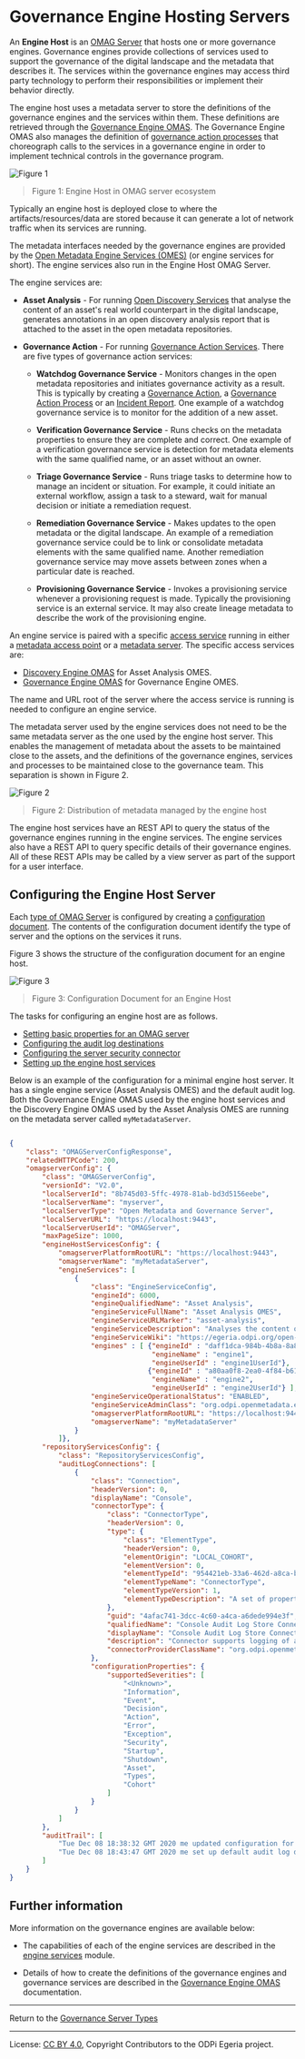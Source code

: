 <!-- SPDX-License-Identifier: CC-BY-4.0 -->
<!-- Copyright Contributors to the ODPi Egeria project 2020. -->

# Governance Engine Hosting Servers

An **Engine Host** is an [OMAG Server](omag-server.md) that hosts one or more governance engines.
Governance engines provide collections of services used to support the governance of the digital
landscape and the metadata that describes it. 
The services within the governance engines may access third party technology to
perform their responsibilities or implement their behavior directly.
 
The engine host uses a metadata server to store the definitions of the governance
engines and the services within them.  These definitions are retrieved through the
[Governance Engine OMAS](../../../access-services/governance-engine).
The Governance Engine OMAS also manages the definition of 
[governance action processes](../../../access-services/governance-engine/docs/concepts/governance-action-process.md)
that choreograph calls to the services in a governance engine in order to implement
technical controls in the governance program.

![Figure 1](engine-host.png)
> Figure 1: Engine Host in OMAG server ecosystem

Typically an engine host is deployed close to where the artifacts/resources/data are stored
because it can generate a lot of network traffic when its services are running.

The metadata interfaces needed by the governance engines are provided by the
[Open Metadata Engine Services (OMES)](../../../engine-services) (or engine services for short).
The engine services also run in the Engine Host OMAG Server.

The engine services are:

* **Asset Analysis** - For running [Open Discovery Services](../../../frameworks/open-discovery-framework/docs/discovery-service.md) 
                       that analyse the content of an asset's real world counterpart in the digital landscape, generates annotations
                       in an open discovery analysis report that is attached to the asset in the open metadata repositories.

* **Governance Action** - For running [Governance Action Services](../../../frameworks/governance-action-framework/docs/governance-action-service.md).
                        There are five types of governance action services:                
    * **Watchdog Governance Service** - Monitors changes in the open metadata repositories and initiates governance activity as a result.
        This is typically by creating a 
        [Governance Action](../../../frameworks/governance-action-framework/docs/governance-action.md), a 
        [Governance Action Process](../../../frameworks/governance-action-framework/docs/governance-action-process.md) or an
        [Incident Report](../../../frameworks/governance-action-framework/docs/incident-report.md).
        One example of a watchdog governance service is to monitor for the addition of a new asset.
  
    * **Verification Governance Service** - Runs checks on the metadata properties to ensure they are complete and correct.
   One example of a verification governance service is detection for metadata
   elements with the same qualified name, or an asset without an owner.
                      
    * **Triage Governance Service** - Runs triage tasks to determine how to manage an incident or situation.
    For example, it could initiate an external workflow, assign a task to a steward, wait for manual
    decision or initiate a remediation request.
                   
    * **Remediation Governance Service** - Makes updates to the open metadata or the digital landscape.
    An example of a remediation governance service could be to link or consolidate metadata elements with the same
   qualified name. Another remediation governance service may move assets between zones when a particular date is reached.
   
    * **Provisioning Governance Service** - Invokes a provisioning service whenever a provisioning request is made.  Typically the
   provisioning service is an external service.  It may also create lineage metadata to
   describe the work of the provisioning engine.                

An engine service is paired with a specific [access service](../../../access-services) running in either a 
[metadata access point](metadata-access-point.md) or a [metadata server](metadata-server.md).
The specific access services are:

* [Discovery Engine OMAS](../../../access-services/discovery-engine) for Asset Analysis OMES.
* [Governance Engine OMAS](../../../access-services/governance-engine) for Governance Engine OMES.

The name and URL root of the server where the access service is running
is needed to configure an engine service.

The metadata server used by the engine services does not need to be the same metadata server
as the one used by the engine host server.
This enables the management of metadata about the assets to be maintained close to the assets,
and the definitions of the governance engines, services and processes to be maintained
close to the governance team.  This separation is shown in Figure 2.


![Figure 2](distributed-engine-services-config.png#pagewidth)
> Figure 2: Distribution of metadata managed by the engine host



The engine host services have an REST API to query the status of the governance engines
running in the engine services.  The engine services also have a REST API to query specific details of their
governance engines.  All of these REST APIs may be called by a view server as part of the
support for a user interface.


## Configuring the Engine Host Server


Each [type of OMAG Server](omag-server.md) is configured by creating
a [configuration document](configuration-document.md).  The contents
of the configuration document identify the type of server and
the options on the services it runs.

Figure 3 shows the structure of the configuration document for an engine host.

![Figure 3](engine-host-config.png#pagewidth)
> Figure 3: Configuration Document for an Engine Host

The tasks for configuring an engine host are as follows.

* [Setting basic properties for an OMAG server](../user/configuring-omag-server-basic-properties.md)
* [Configuring the audit log destinations](../user/configuring-the-audit-log.md)
* [Configuring the server security connector](../user/configuring-the-server-security-connector.md)
* [Setting up the engine host services](../user/configuring-the-engine-host-services.md)

Below is an example of the configuration for a minimal engine host server.  It has
a single engine service (Asset Analysis OMES) and the default audit log.
Both the Governance Engine OMAS used by the engine host services and the Discovery Engine OMAS
used by the Asset Analysis OMES are running on the metadata server called `myMetadataServer`.

```json

{
    "class": "OMAGServerConfigResponse",
    "relatedHTTPCode": 200,
    "omagserverConfig": {
        "class": "OMAGServerConfig",
        "versionId": "V2.0",
        "localServerId": "8b745d03-5ffc-4978-81ab-bd3d5156eebe",
        "localServerName": "myserver",
        "localServerType": "Open Metadata and Governance Server",
        "localServerURL": "https://localhost:9443",
        "localServerUserId": "OMAGServer",
        "maxPageSize": 1000,
        "engineHostServicesConfig": {
            "omagserverPlatformRootURL": "https://localhost:9443",
            "omagserverName": "myMetadataServer",
            "engineServices": [
                {
                    "class": "EngineServiceConfig",
                    "engineId": 6000,
                    "engineQualifiedName": "Asset Analysis",
                    "engineServiceFullName": "Asset Analysis OMES",
                    "engineServiceURLMarker": "asset-analysis",
                    "engineServiceDescription": "Analyses the content of an asset's real world counterpart, generates annotations in an open discovery report that is attached to the asset in the open metadata repositories .",
                    "engineServiceWiki": "https://egeria.odpi.org/open-metadata-implementation/engine-services/asset-analysis/",
                    "engines" : [ {"engineId" : "daff1dca-984b-4b8a-8a8f-febaf72b82a8",
                                   "engineName" : "engine1", 
                                   "engineUserId" : "engine1UserId"},
                                  {"engineId" : "a80aa0f8-2ea0-4f84-b613-d68becba2693",
                                   "engineName" : "engine2", 
                                   "engineUserId" : "engine2UserId"} ],
                    "engineServiceOperationalStatus": "ENABLED",
                    "engineServiceAdminClass": "org.odpi.openmetadata.engineservices.assetanalysis.admin.AssetAnalysisAdmin",
                    "omagserverPlatformRootURL": "https://localhost:9443",
                    "omagserverName": "myMetadataServer"
                }
            ]},
        "repositoryServicesConfig": {
            "class": "RepositoryServicesConfig",
            "auditLogConnections": [
                {
                    "class": "Connection",
                    "headerVersion": 0,
                    "displayName": "Console",
                    "connectorType": {
                        "class": "ConnectorType",
                        "headerVersion": 0,
                        "type": {
                            "class": "ElementType",
                            "headerVersion": 0,
                            "elementOrigin": "LOCAL_COHORT",
                            "elementVersion": 0,
                            "elementTypeId": "954421eb-33a6-462d-a8ca-b5709a1bd0d4",
                            "elementTypeName": "ConnectorType",
                            "elementTypeVersion": 1,
                            "elementTypeDescription": "A set of properties describing a type of connector."
                        },
                        "guid": "4afac741-3dcc-4c60-a4ca-a6dede994e3f",
                        "qualifiedName": "Console Audit Log Store Connector",
                        "displayName": "Console Audit Log Store Connector",
                        "description": "Connector supports logging of audit log messages to stdout.",
                        "connectorProviderClassName": "org.odpi.openmetadata.adapters.repositoryservices.auditlogstore.console.ConsoleAuditLogStoreProvider"
                    },
                    "configurationProperties": {
                        "supportedSeverities": [
                            "<Unknown>",
                            "Information",
                            "Event",
                            "Decision",
                            "Action",
                            "Error",
                            "Exception",
                            "Security",
                            "Startup",
                            "Shutdown",
                            "Asset",
                            "Types",
                            "Cohort"
                        ]
                    }
                }
            ]
        },
        "auditTrail": [
            "Tue Dec 08 18:38:32 GMT 2020 me updated configuration for engine service asset-analysis.",
            "Tue Dec 08 18:43:47 GMT 2020 me set up default audit log destinations."
        ]
    }
}

```

## Further information

More information on the governance engines are available below:

* The capabilities of each of the engine
services are described in the [engine services](../../../engine-services) module.

* Details of how to create the definitions of the governance engines and governance services are 
  described in the [Governance Engine OMAS](../../../access-services/governance-engine) documentation.
 
 
----
Return to the [Governance Server Types](governance-server-types.md)

----
License: [CC BY 4.0](https://creativecommons.org/licenses/by/4.0/),
Copyright Contributors to the ODPi Egeria project.